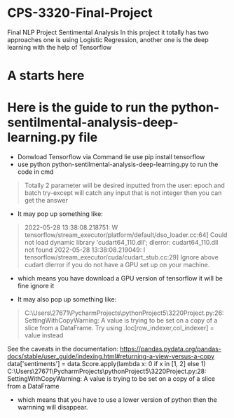 # CPS-3320-Final-Project
 Final NLP Project Sentimental Analysis
 In this project it totally has two approaches one is using Logistic Regression, 
 another one is the deep learning with the help of Tensorflow
# A starts here

# Here is the guide to run the python-sentilmental-analysis-deep-learning.py file

* Donwload Tensorflow via Command lie use pip install tensorflow
* use python python-sentilmental-analysis-deep-learning.py to run the code in cmd

>Totally 2 parameter will be desired inputted from the user: epoch and batch
>try-except will catch any input that is not integer
>then you can get the answer


* It may pop up something like:
> 2022-05-28 13:38:08.218751: W tensorflow/stream_executor/platform/default/dso_loader.cc:64] Could not load dynamic library 'cudart64_110.dll'; dlerror: cudart64_110.dll not found
2022-05-28 13:38:08.219049: I tensorflow/stream_executor/cuda/cudart_stub.cc:29] Ignore above cudart dlerror if you do not have a GPU set up on your machine.
* which means you have download a GPU version of tensorflow it will be fine ignore it

* It may also pop up something like:
>C:\Users\27671\PycharmProjects\pythonProject5\3220Project.py:26: SettingWithCopyWarning: 
A value is trying to be set on a copy of a slice from a DataFrame.
Try using .loc[row_indexer,col_indexer] = value instead

See the caveats in the documentation: https://pandas.pydata.org/pandas-docs/stable/user_guide/indexing.html#returning-a-view-versus-a-copy
  data['sentiments'] = data.Score.apply(lambda x: 0 if x in [1, 2] else 1)
C:\Users\27671\PycharmProjects\pythonProject5\3220Project.py:28: SettingWithCopyWarning: 
A value is trying to be set on a copy of a slice from a DataFrame

* which means that you have to use a lower version of python then the warnning will disappear. 

